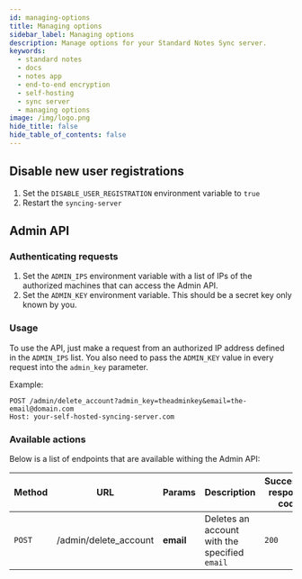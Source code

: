 ```yaml
---
id: managing-options
title: Managing options
sidebar_label: Managing options
description: Manage options for your Standard Notes Sync server.
keywords:
  - standard notes
  - docs
  - notes app
  - end-to-end encryption
  - self-hosting
  - sync server
  - managing options
image: /img/logo.png
hide_title: false
hide_table_of_contents: false
---
```


## Disable new user registrations

1. Set the `DISABLE_USER_REGISTRATION` environment variable to `true`
1. Restart the `syncing-server`

## Admin API

### Authenticating requests

1. Set the `ADMIN_IPS` environment variable with a list of IPs of the authorized machines that can access the Admin API.
1. Set the `ADMIN_KEY` environment variable. This should be a secret key only known by you.

### Usage

To use the API, just make a request from an authorized IP address defined in the `ADMIN_IPS` list. You also need to pass the `ADMIN_KEY` value in every request into the `admin_key` parameter.

Example:

```
POST /admin/delete_account?admin_key=theadminkey&email=the-email@domain.com
Host: your-self-hosted-syncing-server.com
```

### Available actions

Below is a list of endpoints that are available withing the Admin API:

| Method | URL                   | Params    | Description                                   | Successful response code |
| ------ | --------------------- | --------- | --------------------------------------------- | ------------------------ |
| `POST` | /admin/delete_account | **email** | Deletes an account with the specified `email` | `200`                    |
